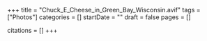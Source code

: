 +++
title = "Chuck_E_Cheese_in_Green_Bay_Wisconsin.avif"
tags = ["Photos"]
categories = []
startDate = ""
draft = false
pages = []

citations = []
+++
